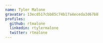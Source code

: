 ```yaml
---
name: Tyler Malone
gravatar: 13ecd517cbb85c74b17a4eceda3d67b8
profiles:
  github: rtmalone
  linkedin: rtylermalone
  twitter: rtmalone
---
```

